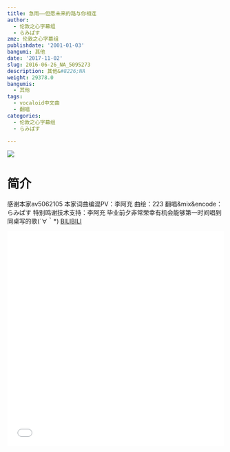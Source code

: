 ```yaml
---
title: 急雨——但愿未来的路与你相连
author:
  - 伦敦之心字幕组
  - らみぱす
zmz: 伦敦之心字幕组
publishdate: '2001-01-03'
bangumi: 其他
date: '2017-11-02'
slug: 2016-06-26_NA_5095273
description: 其他&#8226;NA
weight: 29378.0
bangumis:
  - 其他
tags:
  - vocaloid中文曲
  - 翻唱
categories:
  - 伦敦之心字幕组
  - らみぱす

---
```

![](https://i.imgur.com/DdwK2fQ.png)
# 简介  
感谢本家av5062105
本家词曲编混PV：李阿充
曲绘：223
翻唱&amp;mix&amp;encode：らみぱす
特别鸣谢技术支持：李阿充
毕业前夕非常荣幸有机会能够第一时间唱到同桌写的歌(´∀｀*)
  [BILIBILI](https://www.bilibili.com/video/av5095273/)

<div class="vcontainer">  <iframe class='video' src="//www.bilibili.com/blackboard/player.html?aid=5095273" width="100%" height="500" frameborder="0" allowfullscreen="allowfullscreen"></iframe></div>
